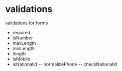 # validations

validations for forms

- required
- isNumber
- maxLength
- minLength
- length
- isMobile
- isNationalId
-- normalizePhone
-- checkNationalId
